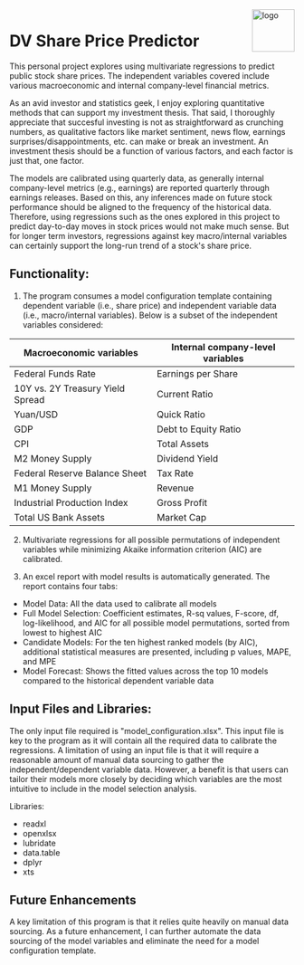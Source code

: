 <img align = "right" width="75" alt="logo" src="https://user-images.githubusercontent.com/97678601/149636901-fb79e698-7c0e-47fb-bb88-033785485fc7.png"> 

# DV Share Price Predictor
This personal project explores using multivariate regressions to predict public stock share prices. The independent variables covered include various macroeconomic and internal company-level financial metrics. 

As an avid investor and statistics geek, I enjoy exploring quantitative methods that can support my investment thesis. That said, I thoroughly appreciate that succesful investing is not as straightforward as crunching numbers, as qualitative factors like market sentiment, news flow, earnings surprises/disappointments, etc. can make or break an investment. An investment thesis should be a function of various factors, and each factor is just that, one factor.

The models are calibrated using quarterly data, as generally internal company-level metrics (e.g., earnings) are reported quarterly through earnings releases. Based on this, any inferences made on future stock performance should be aligned to the frequency of the historical data. Therefore, using regressions such as the ones explored in this project to predict day-to-day moves in stock prices would not make much sense. But for longer term investors, regressions against key macro/internal variables can certainly support the long-run trend of a stock's share price. 

## Functionality:
1. The program consumes a model configuration template containing dependent variable (i.e., share price) and independent variable data (i.e., macro/internal variables). Below is a subset of the independent variables considered:

Macroeconomic variables  | Internal company-level variables
------------- | -------------
Federal Funds Rate | Earnings per Share
10Y vs. 2Y Treasury Yield Spread  | Current Ratio
Yuan/USD | Quick Ratio
GDP | Debt to Equity Ratio
CPI | Total Assets
M2 Money Supply | Dividend Yield
Federal Reserve Balance Sheet | Tax Rate
M1 Money Supply | Revenue
Industrial Production Index | Gross Profit
Total US Bank Assets | Market Cap

2. Multivariate regressions for all possible permutations of independent variables while minimizing Akaike information criterion (AIC) are calibrated.

3. An excel report with model results is automatically generated. The report contains four tabs: 
  - Model Data: All the data used to calibrate all models
  - Full Model Selection: Coefficient estimates, R-sq values, F-score, df, log-likelihood, and AIC for all possible model permutations, sorted from lowest to highest AIC
  - Candidate Models: For the ten highest ranked models (by AIC), additional statistical measures are presented, including p values, MAPE, and MPE
  - Model Forecast: Shows the fitted values across the top 10 models compared to the historical dependent variable data

## Input Files and Libraries:
The only input file required is "model_configuration.xlsx". This input file is key to the program as it will contain all the required data to calibrate the regressions. A limitation of using an input file is that it will require a reasonable amount of manual data sourcing to gather the independent/dependent variable data. However, a benefit is that users can tailor their models more closely by deciding which variables are the most intuitive to include in the model selection analysis. 

Libraries:
  - readxl
  - openxlsx
  - lubridate
  - data.table
  - dplyr
  - xts

## Future Enhancements
A key limitation of this program is that it relies quite heavily on manual data sourcing. As a future enhancement, I can further automate the data sourcing of the model variables and eliminate the need for a model configuration template.
